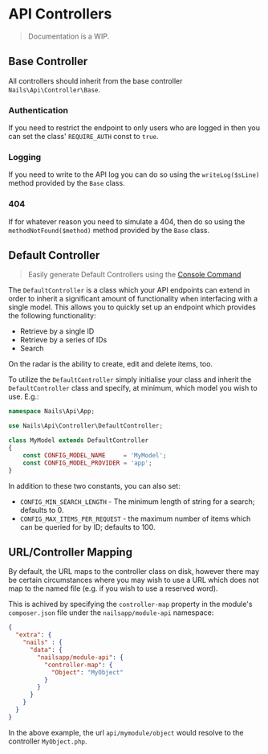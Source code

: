 # API Controllers
> Documentation is a WIP.


## Base Controller

All controllers should inherit from the base controller `Nails\Api\Controller\Base`.


### Authentication

If you need to restrict the endpoint to only users who are logged in then you can set the class' `REQUIRE_AUTH` const to `true`.


### Logging

If you need to write to the API log you can do so using the `writeLog($sLine)` method provided by the `Base` class.


### 404

If for whatever reason you need to simulate a 404, then do so using the `methodNotFound($method)` method provided by the `Base` class.


## Default Controller

> Easily generate Default Controllers using the [Console Command](/docs/console/README.md)

The `DefaultController` is a class which your API endpoints can extend in order to inherit a significant amount of functionality when interfacing with a single model. This allows you to quickly set up an endpoint which provides the following functionality:

- Retrieve by a single ID
- Retrieve by a series of IDs
- Search

On the radar is the ability to create, edit and delete items, too.

To utilize the `DefaultController` simply initialise your class and inherit the `DefaultController` class and specify, at minimum, which model you wish to use. E.g.:

```php
namespace Nails\Api\App;

use Nails\Api\Controller\DefaultController;

class MyModel extends DefaultController
{
    const CONFIG_MODEL_NAME     = 'MyModel';
    const CONFIG_MODEL_PROVIDER = 'app';
}
```

In addition to these two constants, you can also set:

- `CONFIG_MIN_SEARCH_LENGTH` - The minimum length of string for a search; defaults to 0.
- `CONFIG_MAX_ITEMS_PER_REQUEST` - the maximum number of items which can be queried for by ID; defaults to 100.



## URL/Controller Mapping

By default, the URL maps to the controller class on disk, however there may be certain circumstances where you may wish to use a URL which does not map to the named file (e.g. if you wish to use a reserved word).

This is achived by specifying the `controller-map` property in the module's `composer.json` file under the `nailsapp/module-api` namespace:

```json
{
  "extra": {
    "nails" : {
      "data": {
        "nailsapp/module-api": {
          "controller-map": {
            "Object": "MyObject"
          }
        }
      }
    }
  }
}
```

In the above example, the url `api/mymodule/object` would resolve to the controller `MyObject.php`.